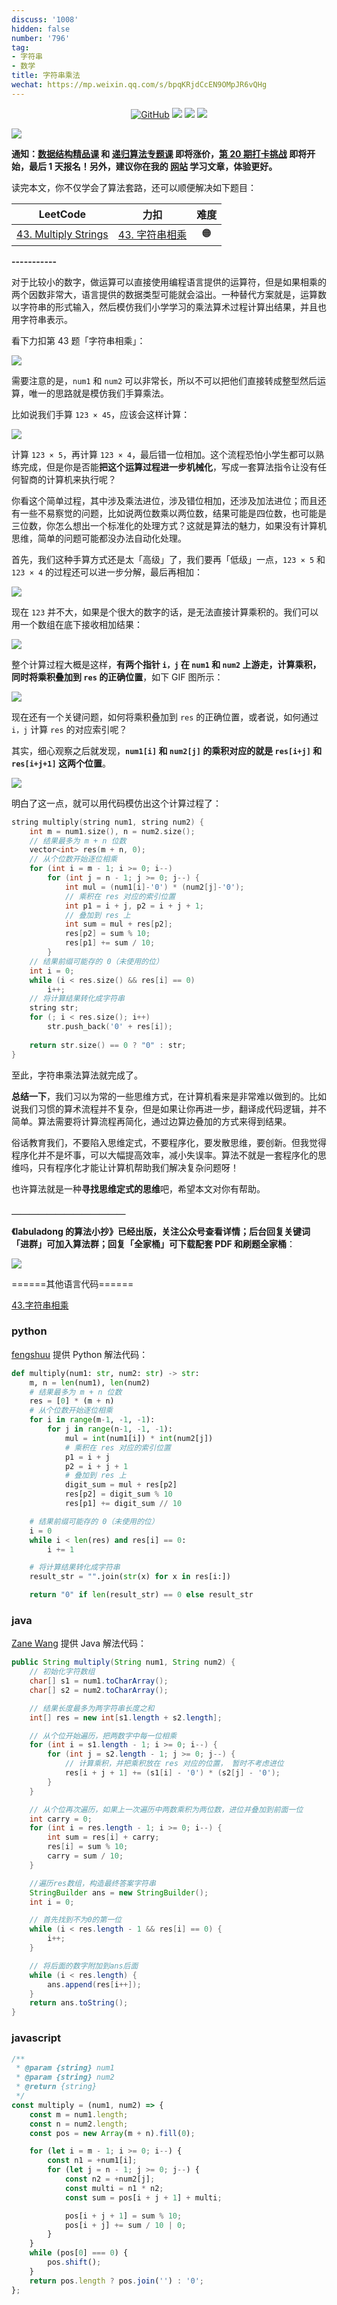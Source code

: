 ```yaml
---
discuss: '1008'
hidden: false
number: '796'
tag:
- 字符串
- 数学
title: 字符串乘法
wechat: https://mp.weixin.qq.com/s/bpqKRjdCcEN9OMpJR6vQHg
---
```


<p align='center'>
<a href="https://github.com/labuladong/fucking-algorithm" target="view_window"><img alt="GitHub" src="https://img.shields.io/github/stars/labuladong/fucking-algorithm?label=Stars&style=flat-square&logo=GitHub"></a>
<a href="https://appktavsiei5995.pc.xiaoe-tech.com/index" target="_blank"><img class="my_header_icon" src="https://img.shields.io/static/v1?label=精品课程&message=查看&color=pink&style=flat"></a>
<a href="https://www.zhihu.com/people/labuladong"><img src="https://img.shields.io/badge/%E7%9F%A5%E4%B9%8E-@labuladong-000000.svg?style=flat-square&logo=Zhihu"></a>
<a href="https://space.bilibili.com/14089380"><img src="https://img.shields.io/badge/B站-@labuladong-000000.svg?style=flat-square&logo=Bilibili"></a>
</p>

![](https://labuladong.github.io/pictures/souyisou1.png)

**通知：[数据结构精品课](https://aep.h5.xeknow.com/s/1XJHEO) 和 [递归算法专题课](https://aep.xet.tech/s/3YGcq3) 即将涨价，[第 20 期打卡挑战](https://opedk.xet.tech/s/1cEM6U) 即将开始，最后 1 天报名！另外，建议你在我的 [网站](https://labuladong.github.io/algo/) 学习文章，体验更好。**



读完本文，你不仅学会了算法套路，还可以顺便解决如下题目：

| LeetCode | 力扣 | 难度 |
| :----: | :----: | :----: |
| [43. Multiply Strings](https://leetcode.com/problems/multiply-strings/) | [43. 字符串相乘](https://leetcode.cn/problems/multiply-strings/) | 🟠

**-----------**

对于比较小的数字，做运算可以直接使用编程语言提供的运算符，但是如果相乘的两个因数非常大，语言提供的数据类型可能就会溢出。一种替代方案就是，运算数以字符串的形式输入，然后模仿我们小学学习的乘法算术过程计算出结果，并且也用字符串表示。

看下力扣第 43 题「字符串相乘」：

![](https://labuladong.github.io/pictures/字符串乘法/title.png)

需要注意的是，`num1` 和 `num2` 可以非常长，所以不可以把他们直接转成整型然后运算，唯一的思路就是模仿我们手算乘法。

比如说我们手算 `123 × 45`，应该会这样计算：

![](https://labuladong.github.io/pictures/字符串乘法/1.jpg)

计算 `123 × 5`，再计算 `123 × 4`，最后错一位相加。这个流程恐怕小学生都可以熟练完成，但是你是否能**把这个运算过程进一步机械化**，写成一套算法指令让没有任何智商的计算机来执行呢？

你看这个简单过程，其中涉及乘法进位，涉及错位相加，还涉及加法进位；而且还有一些不易察觉的问题，比如说两位数乘以两位数，结果可能是四位数，也可能是三位数，你怎么想出一个标准化的处理方式？这就是算法的魅力，如果没有计算机思维，简单的问题可能都没办法自动化处理。

首先，我们这种手算方式还是太「高级」了，我们要再「低级」一点，`123 × 5` 和 `123 × 4` 的过程还可以进一步分解，最后再相加：

![](https://labuladong.github.io/pictures/字符串乘法/2.jpg)

现在 `123` 并不大，如果是个很大的数字的话，是无法直接计算乘积的。我们可以用一个数组在底下接收相加结果：

![](https://labuladong.github.io/pictures/字符串乘法/3.jpg)

整个计算过程大概是这样，**有两个指针 `i，j` 在 `num1` 和 `num2` 上游走，计算乘积，同时将乘积叠加到 `res` 的正确位置**，如下 GIF 图所示：

![](https://labuladong.github.io/pictures/字符串乘法/4.gif)

现在还有一个关键问题，如何将乘积叠加到 `res` 的正确位置，或者说，如何通过 `i，j` 计算 `res` 的对应索引呢？

其实，细心观察之后就发现，**`num1[i]` 和 `num2[j]` 的乘积对应的就是 `res[i+j]` 和 `res[i+j+1]` 这两个位置**。

![](https://labuladong.github.io/pictures/字符串乘法/6.jpg)

明白了这一点，就可以用代码模仿出这个计算过程了：

<!-- muliti_language -->
```cpp
string multiply(string num1, string num2) {
    int m = num1.size(), n = num2.size();
    // 结果最多为 m + n 位数
    vector<int> res(m + n, 0);
    // 从个位数开始逐位相乘
    for (int i = m - 1; i >= 0; i--)
        for (int j = n - 1; j >= 0; j--) {
            int mul = (num1[i]-'0') * (num2[j]-'0');
            // 乘积在 res 对应的索引位置
            int p1 = i + j, p2 = i + j + 1;
            // 叠加到 res 上
            int sum = mul + res[p2];
            res[p2] = sum % 10;
            res[p1] += sum / 10;
        }
    // 结果前缀可能存的 0（未使用的位）
    int i = 0;
    while (i < res.size() && res[i] == 0)
        i++;
    // 将计算结果转化成字符串
    string str;
    for (; i < res.size(); i++)
        str.push_back('0' + res[i]);
    
    return str.size() == 0 ? "0" : str;
}
```

至此，字符串乘法算法就完成了。

**总结一下**，我们习以为常的一些思维方式，在计算机看来是非常难以做到的。比如说我们习惯的算术流程并不复杂，但是如果让你再进一步，翻译成代码逻辑，并不简单。算法需要将计算流程再简化，通过边算边叠加的方式来得到结果。

俗话教育我们，不要陷入思维定式，不要程序化，要发散思维，要创新。但我觉得程序化并不是坏事，可以大幅提高效率，减小失误率。算法不就是一套程序化的思维吗，只有程序化才能让计算机帮助我们解决复杂问题呀！

也许算法就是一种**寻找思维定式的思维**吧，希望本文对你有帮助。





**＿＿＿＿＿＿＿＿＿＿＿＿＿**

**《labuladong 的算法小抄》已经出版，关注公众号查看详情；后台回复关键词「**进群**」可加入算法群；回复「**全家桶**」可下载配套 PDF 和刷题全家桶**：

![](https://labuladong.github.io/pictures/souyisou2.png)

======其他语言代码====== 

[43.字符串相乘](https://leetcode-cn.com/problems/multiply-strings)



### python

[fengshuu](https://github.com/fengshuu) 提供 Python 解法代码：
```python
def multiply(num1: str, num2: str) -> str:
    m, n = len(num1), len(num2)
    # 结果最多为 m + n 位数
    res = [0] * (m + n)
    # 从个位数开始逐位相乘
    for i in range(m-1, -1, -1):
        for j in range(n-1, -1, -1):
            mul = int(num1[i]) * int(num2[j])
            # 乘积在 res 对应的索引位置
            p1 = i + j
            p2 = i + j + 1
            # 叠加到 res 上
            digit_sum = mul + res[p2]
            res[p2] = digit_sum % 10
            res[p1] += digit_sum // 10

    # 结果前缀可能存的 0（未使用的位）
    i = 0
    while i < len(res) and res[i] == 0:
        i += 1

    # 将计算结果转化成字符串
    result_str = "".join(str(x) for x in res[i:])

    return "0" if len(result_str) == 0 else result_str
```

### java

[Zane Wang](https://github.com/zanecat) 提供 Java 解法代码：
```java
public String multiply(String num1, String num2) {
    // 初始化字符数组
    char[] s1 = num1.toCharArray();
    char[] s2 = num2.toCharArray();

    // 结果长度最多为两字符串长度之和
    int[] res = new int[s1.length + s2.length];

    // 从个位开始遍历，把两数字中每一位相乘
    for (int i = s1.length - 1; i >= 0; i--) {
        for (int j = s2.length - 1; j >= 0; j--) {
            // 计算乘积，并把乘积放在 res 对应的位置， 暂时不考虑进位
            res[i + j + 1] += (s1[i] - '0') * (s2[j] - '0');
        }
    }

    // 从个位再次遍历，如果上一次遍历中两数乘积为两位数，进位并叠加到前面一位
    int carry = 0;
    for (int i = res.length - 1; i >= 0; i--) {
        int sum = res[i] + carry;
        res[i] = sum % 10;
        carry = sum / 10;
    }

    //遍历res数组，构造最终答案字符串
    StringBuilder ans = new StringBuilder();
    int i = 0;

    // 首先找到不为0的第一位
    while (i < res.length - 1 && res[i] == 0) {
        i++;
    }

    // 将后面的数字附加到ans后面
    while (i < res.length) {
        ans.append(res[i++]);
    }
    return ans.toString();
}
```



### javascript

```js
/**
 * @param {string} num1
 * @param {string} num2
 * @return {string}
 */
const multiply = (num1, num2) => {
    const m = num1.length;
    const n = num2.length;
    const pos = new Array(m + n).fill(0);

    for (let i = m - 1; i >= 0; i--) {
        const n1 = +num1[i];
        for (let j = n - 1; j >= 0; j--) {
            const n2 = +num2[j];
            const multi = n1 * n2;
            const sum = pos[i + j + 1] + multi;

            pos[i + j + 1] = sum % 10;
            pos[i + j] += sum / 10 | 0;
        }
    }
    while (pos[0] === 0) {
        pos.shift();
    }
    return pos.length ? pos.join('') : '0';
};
```


